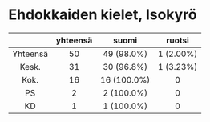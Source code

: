 # Ehdokkaiden kielet, Isokyrö

| |yhteensä|suomi|ruotsi|
|:---:|:---:|:---:|:---:|
|Yhteensä|50|49 (98.0%)|1 (2.00%)|
|Kesk.|31|30 (96.8%)|1 (3.23%)|
|Kok.|16|16 (100.0%)|0|
|PS|2|2 (100.0%)|0|
|KD|1|1 (100.0%)|0|

